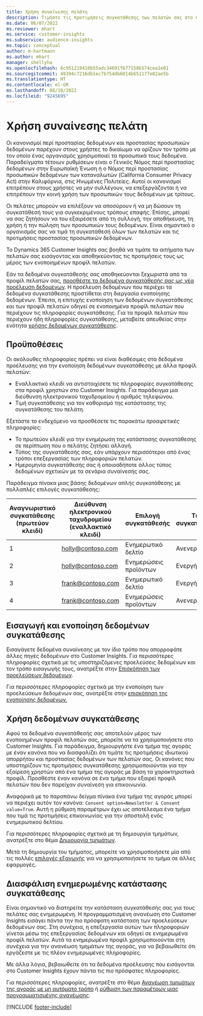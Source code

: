 ```yaml
---
title: Χρήση συναίνεσης πελάτη
description: Τιμήστε τις προτιμήσεις συγκατάθεσης των πελατών σας στο Customer Insights εισάγοντας δεδομένα συγκατάθεσης.
ms.date: 06/07/2022
ms.reviewer: mhart
ms.service: customer-insights
ms.subservice: audience-insights
ms.topic: conceptual
author: m-hartmann
ms.author: mhart
manager: shellyha
ms.openlocfilehash: 6c951219410b55adc34691f677158b574cea1e01
ms.sourcegitcommit: 49394c7216db1ec7b754db6014b651177e82ae5b
ms.translationtype: HT
ms.contentlocale: el-GR
ms.lasthandoff: 08/10/2022
ms.locfileid: "9245695"
---
```

# <a name="use-customer-consent"></a>Χρήση συναίνεσης πελάτη

Οι κανονισμοί περί προστασίας δεδομένων και προστασίας προσωπικών δεδομένων παρέχουν στους χρήστες το δικαίωμα να ορίζουν τον τρόπο με τον οποίο ένας οργανισμός χρησιμοποιεί τα προσωπικά τους δεδομένα. Παραδείγματα τέτοιων ρυθμίσεων είναι ο Γενικός Νόμος περί προστασίας δεδομένων στην Ευρωπαϊκή Ένωση ή ο Νόμος περί προστασίας προσωπικών δεδομένων των καταναλωτών (California Consumer Privacy Act) στην Καλιφόρνια, στις Ηνωμένες Πολιτείες. Αυτοί οι κανονισμοί επιτρέπουν στους χρήστες να μην συλλέγουν, να επεξεργάζονται ή να επιτρέπουν την κοινή χρήση των προσωπικών τους δεδομένων με τρίτους.  

Οι πελάτες μπορούν να επιλέξουν να αποσύρουν ή να μη δώσουν τη συγκατάθεσή τους για συγκεκριμένους τρόπους επαφής. Επίσης, μπορεί να σας ζητήσουν να του εξαιρέσετε από τη συλλογή, την αποθήκευση, τη χρήση ή την πώληση των προσωπικών τους δεδομένων. Είναι σημαντικό ο οργανισμός σας να τιμά τη συγκατάθεσή όλων των πελατών και τις προτιμήσεις προστασίας προσωπικών δεδομένων.  

Το Dynamics 365 Customer Insights σας βοηθά να τιμάτε τα αιτήματα των πελατών σας εισάγοντας και αποθηκεύοντας τις προτιμήσεις τους ως μέρος των ενοποιημένων προφίλ πελατών.

Εάν τα δεδομένα συγκατάθεσής σας αποθηκεύονται ξεχωριστά από τα προφίλ πελατών σας, [προσθέστε τα δεδομένα συγκατάθεσής σας ως νέα προέλευση δεδομένων](#import-and-unify-consent-data). Η προέλευση δεδομένων που περιέχει τα δεδομένα συγκατάθεσης προστίθεται στη διεργασία ενοποίησης δεδομένων. Έπειτα, η επιτυχής ενοποίηση των δεδομένων συγκατάθεσης και των προφίλ πελατών οδηγεί σε ενοποιημένα προφίλ πελατών που περιέχουν τις πληροφορίες συγκατάθεσης. Για τα προφίλ πελατών που περιέχουν ήδη πληροφορίες συγκατάθεσης, μεταβείτε απευθείας στην ενότητα [χρήσης δεδομένων συγκατάθεσης](#use-consent-data).

## <a name="prerequisites"></a>Προϋποθέσεις

Οι ακόλουθες πληροφορίες πρέπει να είναι διαθέσιμες στα δεδομένα προέλευσης για την ενοποίηση δεδομένων συγκατάθεσης με άλλα προφίλ πελατών:

- Εναλλακτικό κλειδί να αντιστοιχίσετε τις πληροφορίες συγκατάθεσης στα προφίλ χρηστών στο Customer Insights. Για παράδειγμα μια διεύθυνση ηλεκτρονικού ταχυδρομείου ή αριθμός τηλεφώνου.
- Τιμή συγκατάθεσης για τον καθορισμό της κατάστασης της συγκατάθεσης του πελάτη.

Εξετάστε το ενδεχόμενο να προσθέσετε τις παρακάτω *προαιρετικές* πληροφορίες:

- Το πρωτεύον κλειδί για την ενημέρωση της κατάστασης συγκατάθεσης σε περίπτωση που ο πελάτης ζητήσει αλλαγή.
- Τύπος της συγκατάθεσής σας, εάν υπάρχουν περισσότεροι από ένας τρόποι επεξεργασίας των πληροφοριών πελατών.
- Ημερομηνία συγκατάθεσής σας ή οποιοσδήποτε άλλος τύπος δεδομένων σχετικών με τα σενάρια συναίνεσής σας.

Παράδειγμα πίνακα μιας βάσης δεδομένων απλής συγκατάθεσης με πολλαπλές επιλογές συγκατάθεσης:

|Αναγνωριστικό συγκατάθεσης (πρωτεύον κλειδί)   |Διεύθυνση ηλεκτρονικού ταχυδρομείου (εναλλακτικό κλειδί)  |Επιλογή συγκατάθεσής  |Τιμή συγκατάθεσης  |
|---------|---------|---------|---------|
|1    |  holly@contoso.com       |  Ενημερωτικό δελτίο       |  Ανενεργή       |
|2    |  holly@contoso.com       |  Ενημερώσεις προϊόντων       |  Ενεργή       |
|3    |  frank@contoso.com       |  Ενημερωτικό δελτίο       | Ενεργή        |
|4    |  frank@contoso.com       |  Ενημερώσεις προϊόντων       |  Ανενεργή       |

## <a name="import-and-unify-consent-data"></a>Εισαγωγή και ενοποίηση δεδομένων συγκατάθεσης

Εισαγάγετε δεδομένα συναίνεσης με τον ίδιο τρόπο που απορροφάτε άλλες πηγές δεδομένων στο Customer Insights. Για περισσότερες πληροφορίες σχετικά με τις υποστηριζόμενες προελεύσεις δεδομένων και τον τρόπο εισαγωγής τους, ανατρέξτε στην [Επισκόπηση των προελεύσεων δεδομένων](data-sources.md).

Για περισσότερες πληροφορίες σχετικά με την ενοποίηση των προελεύσεων δεδομένων σας, ανατρέξτε στην [επισκόπηση της ενοποίησης δεδομένων.](data-unification.md)

## <a name="use-consent-data"></a>Χρήση δεδομένων συγκατάθεσης

Αφού τα δεδομένα συγκατάθεσής σας αποτελούν μέρος των ενοποιημένων προφίλ πελατών σας, μπορείτε να τα χρησιμοποιήσετε στο Customer Insights. Για παράδειγμα, δημιουργήστε ένα τμήμα της αγοράς με έναν κανόνα που να διασφαλίζει ότι τιμάτε τις προτιμήσεις ιδιωτικού απορρήτου και προστασίας δεδομένων των πελατών σας. Οι κανόνες που υποστηρίζουν τις προτιμήσεις συγκατάθεσης χρησιμοποιούνται για την εξαίρεση χρηστών από ένα τμήμα της αγοράς με βάση τα χαρακτηριστικά προφίλ. Προσθέστε έναν κανόνα σε ένα τμήμα που εξαιρεί προφίλ πελατών που δεν παρείχαν συναίνεση για επικοινωνία.

Αναφορικά με το παραπάνω δείγμα πίνακα ένα τμήμα της αγοράς μπορεί να περιέχει αυτόν τον κανόνα: `Consent option=Newsletter & Consent value=True`. Αυτή η ρύθμιση παραμέτρων έχει ως αποτέλεσμα ένα τμήμα που τιμά τις προτιμήσεις επικοινωνίας για την αποστολή ενός ενημερωτικού δελτίου.

Για περισσότερες πληροφορίες σχετικά με τη δημιουργία τμημάτων, ανατρέξτε στο θέμα [Δημιουργία τμημάτων](segment-builder.md).

Μετά τη δημιουργία του τμήματος, μπορείτε να χρησιμοποιήσετε μία από τις πολλές [επιλογές εξαγωγής](export-destinations.md) για να χρησιμοποιήσετε το τμήμα σε άλλες εφαρμογές.

## <a name="ensure-updated-consent-status"></a>Διασφάλιση ενημερωμένης κατάστασης συγκατάθεσης

Είναι σημαντικό να διατηρείτε την κατάσταση συγκατάθεσής σας για τους πελάτες σας ενημερωμένη. Η προγραμματισμένη ανανέωση στο Customer Insights εισάγει πάντα την πιο πρόσφατη κατάσταση των προελεύσεων δεδομένων σας. Στη συνέχεια, η επεξεργασία αυτών των πληροφοριών γίνεται μέσω της επεξεργασίας δεδομένων και οδηγεί σε ενημερωμένα προφίλ πελατών. Αυτά τα ενημερωμένα προφίλ χρησιμοποιούνται στη συνέχεια για την ανανέωση τμημάτων της αγοράς, για να βεβαιωθείτε ότι εργάζεστε με τις πλέον ενημερωμένες πληροφορίες.

Με άλλα λόγια, βεβαιωθείτε ότι τα δεδομένα προέλευσης που εισάγονται στο Customer Insights έχουν πάντα τις πιο πρόσφατες πληροφορίες.

Για περισσότερες πληροφορίες, ανατρέξτε στο θέμα [Ανανέωση τμημάτων της αγοράς με μη αυτόματο τρόπο](segments.md#refresh-segments) ή [ρύθμιση των παραμέτρων μιας προγραμματισμένης ανανέωσης](schedule-refresh.md).

[!INCLUDE [footer-include](includes/footer-banner.md)]
